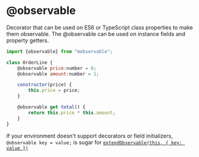 # @observable

Decorator that can be used on ES6 or TypeScript class properties to make them observable.
The @observable can be used on instance fields and property getters.

```javascript
import {observable} from "mobservable";

class OrderLine {
    @observable price:number = 0;
    @observable amount:number = 1;

    constructor(price) {
        this.price = price;
    }

    @observable get total() {
        return this.price * this.amount;
    }
}
```

If your environment doesn't support decorators or field initializers,
`@observable key = value;` is sugar for [`extendObservable(this, { key: value })`](extend-observable.md)
